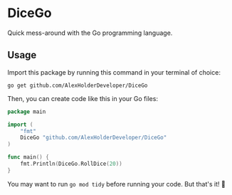 # DiceGo

Quick mess-around with the Go programming language.

## Usage

Import this package by running this command in your terminal of choice:

`go get github.com/AlexHolderDeveloper/DiceGo`

Then, you can create code like this in your Go files:

```go
package main

import (
    "fmt"
    DiceGo "github.com/AlexHolderDeveloper/DiceGo"
)

func main() {
    fmt.Println(DiceGo.RollDice(20))
}

```

You may want to run `go mod tidy` before running your code. But that's it! 🎉